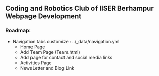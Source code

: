 ## Coding and Robotics Club of IISER Berhampur Webpage Development

### Roadmap:

* Navigation tabs customize : ../_data/navigation.yml   
    * Home Page
    * Add Team Page (Team.html)
    * Add page for contact and social media links
    * Activities Page
    * NewsLetter and Blog Link
    
